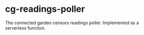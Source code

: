 # cg-readings-poller
The connected garden censors readings poller.
Implemented as a serverless function.
